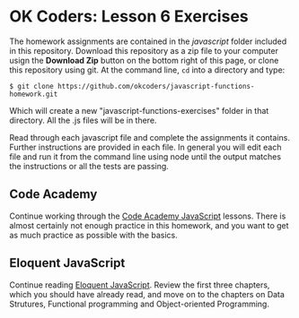OK Coders: Lesson 6 Exercises
====

The homework assignments are contained in the *javascript* folder included in this repository. Download this repository as a zip file to your computer usign the **Download Zip** button on the bottom right of this page, or clone this repository using git. At the command line, `cd` into a directory and type:

	$ git clone https://github.com/okcoders/javascript-functions-homework.git
	
Which will create a new "javascript-functions-exercises" folder in that directory. All the .js files will be in there.

Read through each javascript file and complete the assignments it contains. Further instructions are provided in each file. In general you will edit each file and run it from the command line using node until the output matches the instructions or all the tests are passing.

## Code Academy

Continue working through the [Code Academy JavaScript](http://www.codecademy.com/tracks/javascript) lessons. There is almost certainly not enough practice in this homework, and you want to get as much practice as possible with the basics.

## Eloquent JavaScript

Continue reading [Eloquent JavaScript](http://eloquentjavascript.net/contents.html). Review the first three chapters, which you should have already read, and move on to the chapters on Data Strutures, Functional programming and Object-oriented Programming.
